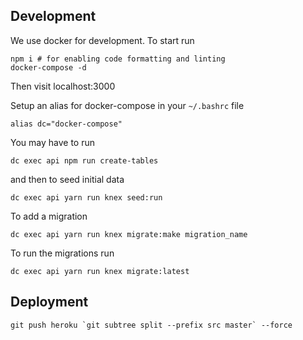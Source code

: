 ## Development

We use docker for development. To start run

```
npm i # for enabling code formatting and linting
docker-compose -d
```

Then visit localhost:3000

Setup an alias for docker-compose in your `~/.bashrc` file

```
alias dc="docker-compose"
```

You may have to run

```
dc exec api npm run create-tables
```

and then to seed initial data

```
dc exec api yarn run knex seed:run
```

To add a migration

```
dc exec api yarn run knex migrate:make migration_name
```

To run the migrations run

```
dc exec api yarn run knex migrate:latest
```

## Deployment

```
git push heroku `git subtree split --prefix src master` --force
```
